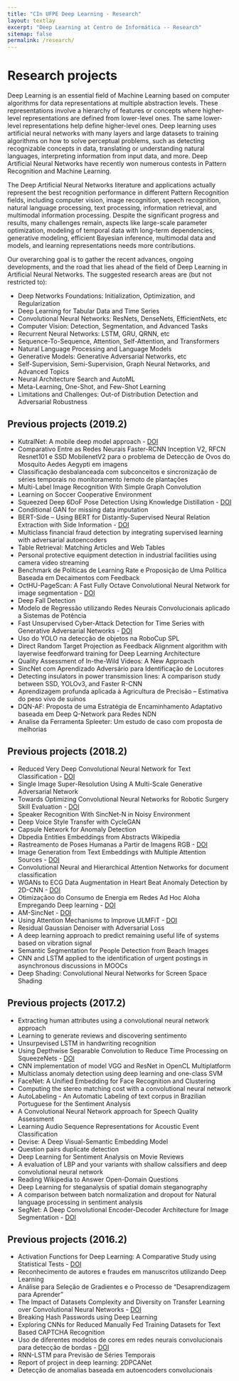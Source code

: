 ```yaml
---
title: "CIn UFPE Deep Learning - Research"
layout: textlay
excerpt: "Deep Learning at Centro de Informática -- Research"
sitemap: false
permalink: /research/
---
```


# Research projects

Deep Learning is an essential field of Machine Learning based on computer algorithms for data representations at multiple abstraction levels. These representations involve a hierarchy of features or concepts where higher-level representations are defined from lower-level ones. The same lower-level representations help define higher-level ones. Deep learning uses artificial neural networks with many layers and large datasets to training algorithms on how to solve perceptual problems, such as detecting recognizable concepts in data, translating or understanding natural languages, interpreting information from input data, and more. Deep Artificial Neural Networks have recently won numerous contests in Pattern Recognition and Machine Learning.

The Deep Artificial Neural Networks literature and applications actually represent the best recognition performance in different Pattern Recognition fields, including computer vision, image recognition, speech recognition, natural language processing, text processing, information retrieval, and multimodal information processing.
Despite the significant progress and results, many challenges remain, aspects like large-scale parameter optimization, modeling of temporal data with long-term dependencies, generative modeling, efficient Bayesian inference, multimodal data and models, and learning representations needs more contributions.

Our overarching goal is to gather the recent advances, ongoing developments, and the road that lies ahead of the field of Deep Learning in Artificial Neural Networks. The suggested research areas are (but not restricted to):
* Deep Networks Foundations: Initialization, Optimization, and Regularization
* Deep Learning for Tabular Data and Time Series
* Convolutional Neural Networks: ResNets, DenseNets, EfficientNets, etc
* Computer Vision: Detection, Segmentation, and Advanced Tasks
* Recurrent Neural Networks: LSTM, GRU, QRNN, etc
* Sequence-To-Sequence, Attention, Self-Attention, and Transformers
* Natural Language Processing and Language Models
* Generative Models: Generative Adversarial Networks, etc
* Self-Supervision, Semi-Supervision, Graph Neural Networks, and Advanced Topics
* Neural Architecture Search and AutoML
* Meta-Learning, One-Shot, and Few-Shot Learning
* Limitations and Challenges: Out-of Distribution Detection and Adversarial Robustness

## Previous projects (2019.2)

* KutralNet: A mobile deep model approach - <a href='http://dx.doi.org/10.1109/IJCNN48605.2020.9207202'>DOI</a>
* Comparativo Entre as Redes Neurais Faster-RCNN Inception V2, RFCN Resnet101 e SSD MobilenetV2 para o problema de Detecção de Ovos do Mosquito Aedes Aegypti em imagens
* Classificação desbalanceada com subconceitos e sincronização de séries temporais no monitoramento ́remoto de plantações
* Multi-Label Image Recognition With Simple Graph Convolution
* Learning on Soccer Cooperative Environment
* Squeezed Deep 6DoF Pose Detection Using Knowledge Distillation - <a href='http://dx.doi.org/10.1109/IJCNN48605.2020.9207459'>DOI</a>
* Conditional GAN for missing data imputation
* BERT-Side – Using BERT for Distantly-Supervised Neural Relation Extraction with Side Information - <a href='http://dx.doi.org/10.1109/IJCNN48605.2020.9206648'>DOI</a>
* Multiclass financial fraud detection by integrating supervised learning with adversarial autoencoders
* Table Retrieval: Matching Articles and Web Tables
* Personal protective equipment detection in industrial facilities using camera video streaming
* Benchmark de Políticas de Learning Rate e Proposição de Uma Política Baseada em Decaimentos com Feedback
* OctHU-PageScan: A Fast Fully Octave Convolutional Neural Network for image segmentation - <a href='http://dx.doi.org/10.1109/IJCNN48605.2020.9206711'>DOI</a>
* Deep Fall Detection
* Modelo de Regressão utilizando Redes Neurais Convolucionais aplicado a Sistemas de Potência
* Fast Unsupervised Cyber-Attack Detection for Time Series with Generative Adversarial Networks - <a href='https://doi.org/10.1109/JIOT.2020.3024800'>DOI</a>
* Uso do YOLO na detecção de objetos na RoboCup SPL
* Direct Random Target Projection as Feedback Alignment algorithm with layerwise feedforward training for Deep Learning Architecture
* Quality Assessment of In-the-Wild Videos: A New Approach
* SincNet com Aprendizado Adversário para Identificação de Locutores
* Detecting insulators in power transmission lines: A comparison study between SSD, YOLOv3, and Faster R-CNN
* Aprendizagem profunda aplicada à Agricultura de Precisão – Estimativa do peso vivo de suínos
* DQN-AF: Proposta de uma Estratégia de Encaminhamento Adaptativo baseada em Deep Q-Network para Redes NDN
* Analise da Ferramenta Spleeter: Um estudo de caso com proposta de melhorias


## Previous projects (2018.2)

* Reduced Very Deep Convolutional Neural Network for Text Classification - <a href='https://doi.org/10.1007/978-3-030-30487-4_16'>DOI</a>
* Single Image Super-Resolution Using A Multi-Scale Generative Adversarial Network
* Towards Optimizing Convolutional Neural Networks for Robotic Surgery Skill Evaluation - <a href='https://doi.org/10.1109/IJCNN.2019.8852341'>DOI</a>
* Speaker Recognition With SincNet-N in Noisy Environment
* Deep Voice Style Transfer with CycleGAN
* Capsule Network for Anomaly Detection
* Dbpedia Entities Embeddings from Abstracts Wikipedia
* Rastreamento de Poses Humanas a Partir de Imagens RGB - <a href='https://10.1007/978-3-030-30493-5_59'>DOI</a>
* Image Generation from Text Embeddings with Multiple Attention Sources - <a href='https://doi.org/10.1007/978-3-030-30493-5_39'>DOI</a>
* Convolutional Neural and Hierarchical Attention Networks for document classification
* WGANs to ECG Data Augmentation in Heart Beat Anomaly Detection by 2D-CNN - <a href='https://doi.org/10.1109/IJCNN.2019.8852242'>DOI</a>
* Otimizaçãoo do Consumo de Energia em Redes Ad Hoc Aloha Empregando Deep learning - <a href='https://doi.org/10.5753/wperformance.2019.6462'>DOI</a>
* AM-SincNet - <a href='https://doi.org/10.1109/IJCNN.2019.8852112'>DOI</a>
* Using Attention Mechanisms to Improve ULMFiT - <a href='https://doi.org/10.1109/IJCNN.2019.8852398'>DOI</a>
* Residual Gaussian Denoiser with Adversarial Loss
* A deep learning approach to predict remaining useful life of systems based on vibration signal
* Semantic Segmentation for People Detection from Beach Images
* CNN and LSTM applied to the identification of urgent postings in asynchronous discussions in MOOCs
* Deep Shading: Convolutional Neural Networks for Screen Space Shading


## Previous projects (2017.2)

* Extracting human attributes using a convolutional neural network approach
* Learning to generate reviews and discovering sentimento
* Unsurpevised LSTM in handwriting recognition
* Using Depthwise Separable Convolution to Reduce Time Processing on SqueezeNets - <a href='https://doi.org/10.1109/IJCNN.2018.8489442'>DOI</a>
* CNN implementation of model VGG and ResNet in OpenCL Multiplatform	
* Multiclass anomaly detection using deep learning and one-class SVM
* FaceNet: A Unified Embedding for Face Recognition and Clustering
* Computing the stereo matching cost with a convolutional neural network
* AutoLabeling - An Automatic Labeling of text corpus in Brazilian Portuguese for the Sentiment Analysis
* A Convolutional Neural Network approach for Speech Quality Assessment	
* Learning Audio Sequence Representations for Acoustic Event Classification
* Devise: A Deep Visual-Semantic Embedding Model
* Question pairs duplicate detection
* Deep Learning for Sentiment Analysis on Movie Reviews
* A evaluation of LBP and your variants with shallow calssifiers and deep convolutional neural network
* Reading Wikipedia to Answer Open-Domain Questions
* Deep Learning for steganalysis of spatial domain steganography
* A comparison between batch normalization and dropout for Natural language processing in sentiment analysis
* SegNet: A Deep Convolutional Encoder-Decoder Architecture for Image Segmentation - <a href='https://doi.org/10.1109/IJCNN.2018.8489376'>DOI</a>

## Previous projects (2016.2)

* Activation Functions for Deep Learning: A Comparative Study using Statistical Tests - <a href='https://doi.org/10.1016/j.eswa.2019.01.066'>DOI</a>
* Reconhecimento de autores e fraudes em manuscritos utilizando Deep Learning
* Análise para Seleção de Gradientes e o Processo de “Desaprendizagem para Aprender”
* The Impact of Datasets Complexity and Diversity on Transfer Learning over Convolutional Neural Networks - <a href='https://10.1007/978-3-319-68612-748'>DOI</a>
* Breaking Hash Passwords using Deep Learning
* Exploring CNNs for Reduced Manually Fed Training Datasets for Text Based CAPTCHA Recognition
* Uso de diferentes modelos de cores em redes neurais convolucionais para detecção de bordas - <a href='https://doi.org/10.1109/IJCNN.2019.8851701'>DOI</a>
* RNN-LSTM para Previsão de Séries Temporais
* Report of project in deep learning: 2DPCANet
* Detecção de anomalias baseada em autoencoders convolucionais